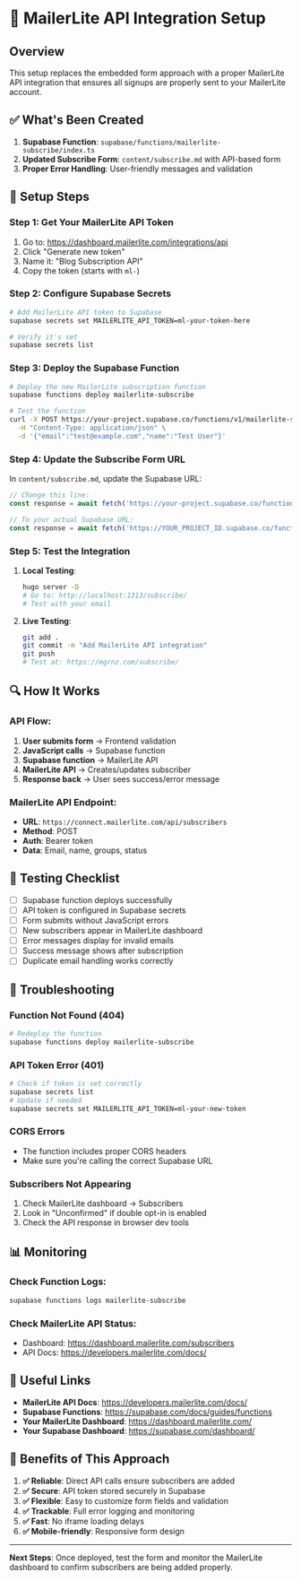 # 🔗 MailerLite API Integration Setup

## Overview

This setup replaces the embedded form approach with a proper MailerLite API integration that ensures all signups are properly sent to your MailerLite account.

## ✅ What's Been Created

1. **Supabase Function**: `supabase/functions/mailerlite-subscribe/index.ts`
2. **Updated Subscribe Form**: `content/subscribe.md` with API-based form
3. **Proper Error Handling**: User-friendly messages and validation

## 🔧 Setup Steps

### Step 1: Get Your MailerLite API Token

1. Go to: https://dashboard.mailerlite.com/integrations/api
2. Click "Generate new token"
3. Name it: "Blog Subscription API"
4. Copy the token (starts with `ml-`)

### Step 2: Configure Supabase Secrets

```bash
# Add MailerLite API token to Supabase
supabase secrets set MAILERLITE_API_TOKEN=ml-your-token-here

# Verify it's set
supabase secrets list
```

### Step 3: Deploy the Supabase Function

```bash
# Deploy the new MailerLite subscription function
supabase functions deploy mailerlite-subscribe

# Test the function
curl -X POST https://your-project.supabase.co/functions/v1/mailerlite-subscribe \
  -H "Content-Type: application/json" \
  -d '{"email":"test@example.com","name":"Test User"}'
```

### Step 4: Update the Subscribe Form URL

In `content/subscribe.md`, update the Supabase URL:

```javascript
// Change this line:
const response = await fetch('https://your-project.supabase.co/functions/v1/mailerlite-subscribe', {

// To your actual Supabase URL:
const response = await fetch('https://YOUR_PROJECT_ID.supabase.co/functions/v1/mailerlite-subscribe', {
```

### Step 5: Test the Integration

1. **Local Testing**:
   ```bash
   hugo server -D
   # Go to: http://localhost:1313/subscribe/
   # Test with your email
   ```

2. **Live Testing**:
   ```bash
   git add .
   git commit -m "Add MailerLite API integration"
   git push
   # Test at: https://mgrnz.com/subscribe/
   ```

## 🔍 How It Works

### API Flow:
1. **User submits form** → Frontend validation
2. **JavaScript calls** → Supabase function
3. **Supabase function** → MailerLite API
4. **MailerLite API** → Creates/updates subscriber
5. **Response back** → User sees success/error message

### MailerLite API Endpoint:
- **URL**: `https://connect.mailerlite.com/api/subscribers`
- **Method**: POST
- **Auth**: Bearer token
- **Data**: Email, name, groups, status

## 🧪 Testing Checklist

- [ ] Supabase function deploys successfully
- [ ] API token is configured in Supabase secrets
- [ ] Form submits without JavaScript errors
- [ ] New subscribers appear in MailerLite dashboard
- [ ] Error messages display for invalid emails
- [ ] Success message shows after subscription
- [ ] Duplicate email handling works correctly

## 🚨 Troubleshooting

### Function Not Found (404)
```bash
# Redeploy the function
supabase functions deploy mailerlite-subscribe
```

### API Token Error (401)
```bash
# Check if token is set correctly
supabase secrets list
# Update if needed
supabase secrets set MAILERLITE_API_TOKEN=ml-your-new-token
```

### CORS Errors
- The function includes proper CORS headers
- Make sure you're calling the correct Supabase URL

### Subscribers Not Appearing
1. Check MailerLite dashboard → Subscribers
2. Look in "Unconfirmed" if double opt-in is enabled
3. Check the API response in browser dev tools

## 📊 Monitoring

### Check Function Logs:
```bash
supabase functions logs mailerlite-subscribe
```

### Check MailerLite API Status:
- Dashboard: https://dashboard.mailerlite.com/subscribers
- API Docs: https://developers.mailerlite.com/docs/

## 🔗 Useful Links

- **MailerLite API Docs**: https://developers.mailerlite.com/docs/
- **Supabase Functions**: https://supabase.com/docs/guides/functions
- **Your MailerLite Dashboard**: https://dashboard.mailerlite.com/
- **Your Supabase Dashboard**: https://supabase.com/dashboard/

## 🎯 Benefits of This Approach

1. **✅ Reliable**: Direct API calls ensure subscribers are added
2. **✅ Secure**: API token stored securely in Supabase
3. **✅ Flexible**: Easy to customize form fields and validation
4. **✅ Trackable**: Full error logging and monitoring
5. **✅ Fast**: No iframe loading delays
6. **✅ Mobile-friendly**: Responsive form design

---

**Next Steps**: Once deployed, test the form and monitor the MailerLite dashboard to confirm subscribers are being added properly.